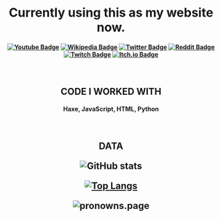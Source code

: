 <h1 align="center">
Currently using this as my website now.
</h1>
	
<h4 align="center">

[![Youtube Badge](https://img.shields.io/badge/-Youtube-black?style=for-the-badge&logo=Youtube)](https://www.youtube.com/JRGAMER4U)
[![Wikipedia Badge](https://img.shields.io/badge/-Wikipedia-black?style=for-the-badge&logo=Wikipedia)](https://en.wikipedia.org/wiki/User:Jrgamer4u)
[![Twitter Badge](https://img.shields.io/badge/-Twitter-black?style=for-the-badge&logo=Twitter)](https://twitter.com/okobern)
[![Reddit Badge](https://img.shields.io/badge/-Reddit-black?style=for-the-badge&logo=Reddit)](https://www.reddit.com/user/jrgamer4u)
[![Twitch Badge](https://img.shields.io/badge/-Twitch-black?style=for-the-badge&logo=Twitch)](https://www.twitch.tv/jrgamer4uoubore)
[![Itch.io Badge](https://img.shields.io/badge/-Itch.io-black?style=for-the-badge&logo=Itch.io)](https://jrgamer4u.itch.io/)
</h4>
<br>
<h2 align="center">
CODE I WORKED WITH
</h2>
<h4 align="center">
Haxe, JavaScript, HTML, Python
</h4>
<br>
<h2 align="center">
	DATA

![GitHub stats](https://github-readme-stats.vercel.app/api?username=jrgamer4u&show_icons=true&theme=dark)

[![Top Langs](https://github-readme-stats.vercel.app/api/top-langs/?username=jrgamer4u&layout=compact&theme=dark)](https://github.com/jrgamer4u)

![pronowns.page](https://pronouns-page.s3.eu-west-1.amazonaws.com/card/en/JRGAMER4U-01GNBG8N235A24C33JBVQYXR19-dark.png)
</h2>

